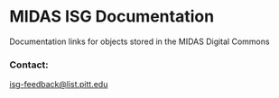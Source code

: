 # MIDAS ISG Documentation #
Documentation links for objects stored in the MIDAS Digital Commons

### Contact:

isg-feedback@list.pitt.edu
